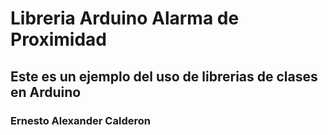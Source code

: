 # Libreria Arduino Alarma de Proximidad
## Este es un ejemplo del uso de librerias de clases en Arduino


### Ernesto Alexander Calderon

